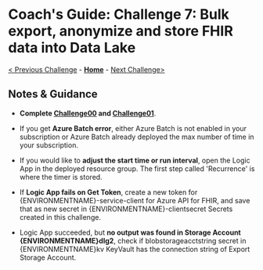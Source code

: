 # Coach's Guide: Challenge 7: Bulk export, anonymize and store FHIR data into Data Lake

[< Previous Challenge](./Solution06.md) - **[Home](./readme.md)** - [Next Challenge>](./Solution08.md)

## Notes & Guidance

- **Complete [Challenge00](./Solution00.md) and [Challenge01](./Solution01.md)**.

- If you get **Azure Batch error**, either Azure Batch is not enabled in your subscription or Azure Batch already deployed the max number of time in your subscription.

- If you would like to **adjust the start time or run interval**, open the Logic App in the deployed resource group. The first step called 'Recurrence' is where the timer is stored.

- If **Logic App fails on Get Token**, create a new token for {ENVIRONMENTNAME}-service-client for Azure API for FHIR, and save that as new secret in {ENVIRONMENTNAME}-clientsecret Secrets created in this challenge.

- Logic App succeeded, but **no output was found in Storage Account {ENVIRONMENTNAME}dlg2**, check if blobstorageacctstring secret in {ENVIRONMENTNAME}kv KeyVault has the connection string of Export Storage Account.

